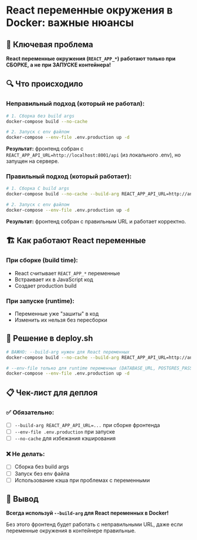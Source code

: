 # React переменные окружения в Docker: важные нюансы

## 🚨 Ключевая проблема

**React переменные окружения (`REACT_APP_*`) работают только при СБОРКЕ, а не при ЗАПУСКЕ контейнера!**

## 🔍 Что происходило

### Неправильный подход (который не работал):
```bash
# 1. Сборка без build args
docker-compose build --no-cache

# 2. Запуск с env файлом
docker-compose --env-file .env.production up -d
```

**Результат:** фронтенд собран с `REACT_APP_API_URL=http://localhost:8001/api` (из локального .env), но запущен на сервере.

### Правильный подход (который работает):
```bash
# 1. Сборка С build args
docker-compose build --no-cache --build-arg REACT_APP_API_URL=http://antisingle.fvds.ru:8001/api

# 2. Запуск с env файлом
docker-compose --env-file .env.production up -d
```

**Результат:** фронтенд собран с правильным URL и работает корректно.

## 🏗️ Как работают React переменные

### При сборке (build time):
- React считывает `REACT_APP_*` переменные
- Встраивает их в JavaScript код
- Создает production build

### При запуске (runtime):
- Переменные уже "зашиты" в код
- Изменить их нельзя без пересборки

## 🔧 Решение в deploy.sh

```bash
# ВАЖНО: --build-arg нужен для React переменных
docker-compose build --no-cache --build-arg REACT_APP_API_URL=http://antisingle.fvds.ru:8001/api

# --env-file только для runtime переменных (DATABASE_URL, POSTGRES_PASSWORD)
docker-compose --env-file .env.production up -d
```

## 📋 Чек-лист для деплоя

### ✅ Обязательно:
- [ ] `--build-arg REACT_APP_API_URL=...` при сборке фронтенда
- [ ] `--env-file .env.production` при запуске
- [ ] `--no-cache` для избежания кэширования

### ❌ Не делать:
- [ ] Сборка без build args
- [ ] Запуск без env файла
- [ ] Использование кэша при проблемах с переменными

## 🎯 Вывод

**Всегда используй `--build-arg` для React переменных в Docker!**

Без этого фронтенд будет работать с неправильными URL, даже если переменные окружения в контейнере правильные.
